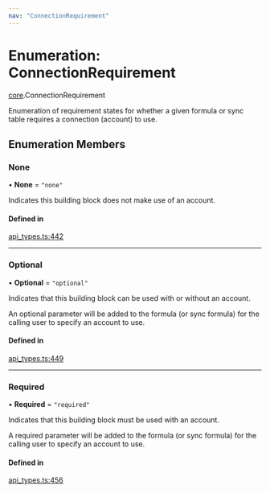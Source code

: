 ```yaml
---
nav: "ConnectionRequirement"
---
```

# Enumeration: ConnectionRequirement

[core](../modules/core.md).ConnectionRequirement

Enumeration of requirement states for whether a given formula or sync table requires
a connection (account) to use.

## Enumeration Members

### None

• **None** = ``"none"``

Indicates this building block does not make use of an account.

#### Defined in

[api_types.ts:442](https://github.com/coda/packs-sdk/blob/main/api_types.ts#L442)

___

### Optional

• **Optional** = ``"optional"``

Indicates that this building block can be used with or without an account.

An optional parameter will be added to the formula (or sync formula) for the calling user
to specify an account to use.

#### Defined in

[api_types.ts:449](https://github.com/coda/packs-sdk/blob/main/api_types.ts#L449)

___

### Required

• **Required** = ``"required"``

Indicates that this building block must be used with an account.

A required parameter will be added to the formula (or sync formula) for the calling user
to specify an account to use.

#### Defined in

[api_types.ts:456](https://github.com/coda/packs-sdk/blob/main/api_types.ts#L456)
